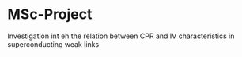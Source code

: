 # MSc-Project
Investigation int eh the relation between CPR and IV characteristics in superconducting weak links
